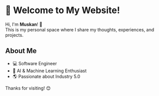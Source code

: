 # 👋 Welcome to My Website!

Hi, I'm **Muskan**! 🚀  
This is my personal space where I share my thoughts, experiences, and projects.

## About Me
- 💻 Software Engineer  
- 🤖 AI & Machine Learning Enthusiast  
- 🌎 Passionate about Industry 5.0  

Thanks for visiting! 😊
